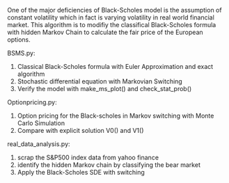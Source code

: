 One of the major deficiencies of Black-Scholes model is the assumption of constant volatility which in fact is varying volatility in real world financial market. This algorithm is to modifiy the classifical Black-Scholes formula with hidden Markov Chain to calculate the fair price of the European options.

BSMS.py: 

1. Classical Black-Scholes formula with Euler Approximation and exact algorithm 
2. Stochastic differential equation with Markovian Switching
3. Verify the model with make_ms_plot() and check_stat_prob()


Optionpricing.py:
1. Option pricing for the Black-scholes in Markov switching with Monte Carlo Simulation
2. Compare with explicit solution V0() and V1()

real_data_analysis.py:
1. scrap the S&P500 index data from yahoo finance
2. identify the hidden Markov chain by classifying the bear market
3. Apply the Black-Scholes SDE with switching 
